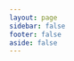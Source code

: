 ```yaml
---
layout: page
sidebar: false
footer: false
aside: false
---
```


<ClientOnly>
  <ScalarApi />
</ClientOnly>
